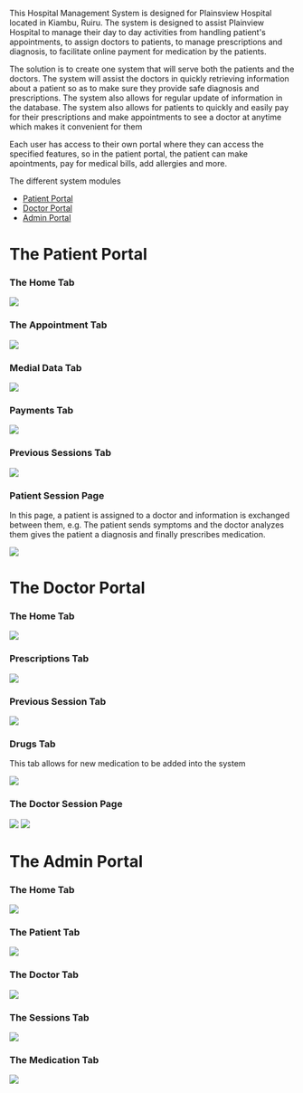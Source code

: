 <p>This Hospital Management System is designed for Plainsview Hospital located in Kiambu, Ruiru. The system is designed to assist Plainview Hospital to manage their day to day activities from handling patient's appointments, to assign doctors to patients, to manage prescriptions and diagnosis, to facilitate online payment for medication by the patients.</p>
<p>The solution is to create one system that will serve both the patients and the doctors. The system will assist the doctors in quickly retrieving information about a patient so as to make sure they provide safe diagnosis and prescriptions. The system also allows for regular update of information in the database.
The system also allows for patients to quickly and easily pay for their prescriptions and make appointments to see a doctor at anytime which makes it convenient for them</p>
<p>Each user has access to their own portal where they can access the specified features, so in the patient portal, the patient can make apointments, pay for medical bills, add allergies and more.</p>
<p>The different system modules</p>
<ul>
  <li><a href="#patient">Patient Portal</a></li>
<li><a href="#doctor">Doctor Portal</a></li>
<li><a href="#admin">Admin Portal</a></li>
</ul>
<h1 id="patient">The Patient Portal</h1>
<h3>The Home Tab</h3>
<img src="https://user-images.githubusercontent.com/63863253/189061055-b65d12ce-4a4f-4998-9f8e-144df092ed50.png">
<h3>The Appointment Tab</h3>
<img src="https://user-images.githubusercontent.com/63863253/189061250-7e72949a-548f-4112-9519-7e7c6a2ae974.png">
<h3>Medial Data Tab</h3>
<img src="https://user-images.githubusercontent.com/63863253/189123317-6a4fa079-ecd4-44fb-b983-833500e0103a.png">
<h3>Payments Tab</h3>
<img src="https://user-images.githubusercontent.com/63863253/189123488-a7458839-37ea-4e36-a1b1-98b0f6e9c88a.png">
<h3>Previous Sessions Tab</h3>
<img src="https://user-images.githubusercontent.com/63863253/189123646-d8c67629-3b3a-4bdc-902e-15d0480b708b.png">
<h3>Patient Session Page</h3>
<p>In this page, a patient is assigned to a doctor and information is exchanged between them, e.g. The patient sends symptoms and the doctor analyzes them gives the patient a diagnosis and finally prescribes medication.</p>
<img src="https://user-images.githubusercontent.com/63863253/189124196-7c10aa2f-92c7-4ccd-a553-1c9f704b0e97.png">
<h1 id="doctor">The Doctor Portal</h1>
<h3>The Home Tab</h3>
<img src="https://user-images.githubusercontent.com/63863253/189125104-eed53a6d-26d6-49f7-a14b-f88a3537a5ff.png">
<h3>Prescriptions Tab</h3>
<img src="https://user-images.githubusercontent.com/63863253/189125291-f68adb18-0bc5-4292-be35-8fc5a773ecba.png">
<h3>Previous Session Tab</h3>
<img src="https://user-images.githubusercontent.com/63863253/189125489-06183971-4fca-4b84-9224-21e2ffb7035d.png">
<h3>Drugs Tab</h3>
<p>This tab allows for new medication to be added into the system</p>
<img src="https://user-images.githubusercontent.com/63863253/189125737-be695deb-3f17-454d-a0ba-6e3ef08e170f.png">
<h3>The Doctor Session Page</h3>
<img src="https://user-images.githubusercontent.com/63863253/189126070-e81f8c88-b0dd-441b-b4c2-8f990cadd821.png">
<img src="https://user-images.githubusercontent.com/63863253/189126443-d905b383-7276-423f-b213-b76ba5678dc0.png">
<h1 id="admin">The Admin Portal</h1>
<h3>The Home Tab</h3>
<img src="https://user-images.githubusercontent.com/63863253/189127256-3a1ba0f5-00d5-41a1-b66f-20db5d77069f.png">
<h3>The Patient Tab</h3>
<img src="https://user-images.githubusercontent.com/63863253/189127432-61e72ce7-4dd7-46e6-b728-4b108756b830.png">
<h3>The Doctor Tab</h3>
<img src="https://user-images.githubusercontent.com/63863253/189127590-184d76d0-a51f-42ea-8f8e-5ee86ab61d5c.png">
<h3>The Sessions Tab</h3>
<img src="https://user-images.githubusercontent.com/63863253/189127774-b9893592-67c0-4ea1-b18d-6bab6eb8d233.png">
<h3>The Medication Tab</h3>
<img src="https://user-images.githubusercontent.com/63863253/189127922-3ffcc662-30fd-4eac-916a-1a1053005efe.png">
